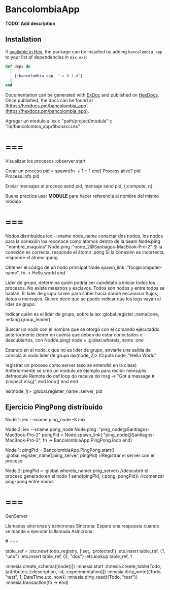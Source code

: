 # BancolombiaApp

**TODO: Add description**

## Installation

If [available in Hex](https://hex.pm/docs/publish), the package can be installed
by adding `bancolombia_app` to your list of dependencies in `mix.exs`:

```elixir
def deps do
  [
    {:bancolombia_app, "~> 0.1.0"}
  ]
end
```

Documentation can be generated with [ExDoc](https://github.com/elixir-lang/ex_doc)
and published on [HexDocs](https://hexdocs.pm). Once published, the docs can
be found at [https://hexdocs.pm/bancolombia_app](https://hexdocs.pm/bancolombia_app).

Agregar un modulo a iex
c "path/project/module"
c "lib/bancolombia_app/fibonacci.ex"

# ===
Visualizar los procesos
:observer.start

Crear un proceso
pid = spawn(fn -> 1 + 1 end)
Process.alive? pid
Process.info pid

Enviar mensajes al proceso
send pid, mensaje
send pid, {:compute, n}

Buena practica usar __MODULE__ para hacer referencia al nombre del mismo modulo

# ===

Nodos distribuidos
iex --sname node_name
conectar dos nodos, los nodos para la conexión los reconoce como átomos dentro de la beam
Node.ping :"nombre_maquina"
Node.ping :"node_2@Santiagos-MacBook-Pro-2"
Si la conexión es correcta, responde el átomo :pong
Si la conexión es incorrecta, responde el átomo :pang

Obtener el código de un nodo principal
Node.spawn_link :"foo@computer-name", fn -> Hello.world end

Lider de grupo, determina quién podría ser candidato a iniciar todos los procesos. 
No existe maestros y esclavos. Todos son nodos y entre todos se hablan.
El lider de grupo sirven para saber hacia donde encaminar flujos, datos o mensajes.
Quiere decir que se puede indicar que los logs vayan al lider de grupo.

Indicar quién es el lider de grupo, sobre la iex 
:global.register_name(:one, :erlang.group_leader)

Buscar un nodo con el nombre que se otorgó con el comando ejecutaddo anteriormente (tener en cuenta que deben de estar conectados o descubiertos, con Nodde.ping)
node = :global.whereis_name :one

Estando en el nodo_x que no es lider de grupo, enviarle una salida de consola al nodo lider de grupo
iex(node_2)> IO.puts node, "Hello World"

registrar un proceso como server (eso se entendió en la clase)
Anteriormente se creó un modulo de ejemplo para recibir mensajes:
defmodule Remote do
  def loop do
    receive do
      msg -> "Got a message #{inspect msg}"
    end
    loop()
  end
end

iex(node_1)> :global.register_name :server, pid

## Ejercicio PingPong distribuido
Node 1:
iex --sname ping_node -S mix

Node 2:
iex --sname pong_node
Node.ping :"ping_node@Santiagos-MacBook-Pro-2"
pongPid = Node.spawn_link(:"ping_node@Santiagos-MacBook-Pro-2", fn -> BancolombiaApp.PingPong.loop end)

Node 1:
pingPid = BancolombiaApp.PingPong.start()
:global.register_name(:ping_server, pingPid) //Registrar el server con el proceso

Node 2:
pingPid = :global.whereis_name(:ping_server) //descubrir el proceso generado en el nodo 1
send(pingPid, {:pong, pongPid}) //comenzar ping-pong entre nodos
# ===

GenServer

Llamadas síncronas y asíncronas
Síncrona: Espera una respuesta cuando se mande a ejecutar la llamada
Asíncrona: 

# ===

table_ref = :ets.new(:todo_registry, [:set, :protected])
:ets.insert table_ref, {1, "uno"}
:ets.insert table_ref, {2, "dos"}
:ets.lookup table_ref, 1

:mnesia.create_schema([node()])
:mnesia.start
:mnesia.create_table(Todo, [attributes: [:description, :id, :experimentation]])
:mnesia.dirty_write({Todo, "test", 1, DateTime.utc_now})
:mnesia.dirty_read({Todo, "test"})
:mnesia.transaction(fn -> end)